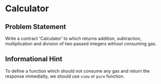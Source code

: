 # Calculator
## Problem Statement

Write a contract 'Calculator' to which returns addition, subtraction, multiplication and division of two passed integers without consuming gas.

## Informational Hint
To define a function which should not consume any gas and return the response immediatly, we should use `view` or `pure` function.

